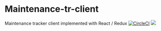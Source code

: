 # Maintenance-tr-client
Maintenance tracker client implemented with React / Redux
[![CircleCI](https://circleci.com/gh/klevamane/Maintenance-tr-client.svg?style=svg)](https://circleci.com/gh/klevamane/Maintenance-tr-client)
<a href="https://codeclimate.com/github/klevamane/Maintenance-tr-client/test_coverage"><img src="https://api.codeclimate.com/v1/badges/4fb961928dd6bd1dac42/test_coverage" /></a>
